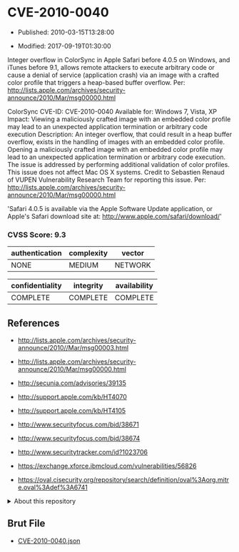 # CVE-2010-0040

- Published: 2010-03-15T13:28:00

- Modified: 2017-09-19T01:30:00

Integer overflow in ColorSync in Apple Safari before 4.0.5 on Windows, and iTunes before 9.1, allows remote attackers to execute arbitrary code or cause a denial of service (application crash) via an image with a crafted color profile that triggers a heap-based buffer overflow. Per: http://lists.apple.com/archives/security-announce/2010/Mar/msg00000.html



ColorSync
CVE-ID:  CVE-2010-0040
Available for:  Windows 7, Vista, XP
Impact:  Viewing a maliciously crafted image with an embedded color
profile may lead to an unexpected application termination or
arbitrary code execution
Description:  An integer overflow, that could result in a heap buffer
overflow, exists in the handling of images with an embedded color
profile. Opening a maliciously crafted image with an embedded color
profile may lead to an unexpected application termination or
arbitrary code execution. The issue is addressed by performing
additional validation of color profiles. This issue does not affect
Mac OS X systems. Credit to Sebastien Renaud of VUPEN Vulnerability
Research Team for reporting this issue.
 Per:   http://lists.apple.com/archives/security-announce/2010/Mar/msg00000.html



'Safari 4.0.5 is available via the Apple Software Update application,
or Apple's Safari download site at:
http://www.apple.com/safari/download/'


### CVSS Score: **9.3**

| authentication | complexity | vector |
| --- | --- | --- |
| NONE | MEDIUM | NETWORK |

| confidentiality | integrity | availability |
| --- | --- | --- |
| COMPLETE | COMPLETE | COMPLETE |

## References

* http://lists.apple.com/archives/security-announce/2010//Mar/msg00003.html

* http://lists.apple.com/archives/security-announce/2010/Mar/msg00000.html

* http://secunia.com/advisories/39135

* http://support.apple.com/kb/HT4070

* http://support.apple.com/kb/HT4105

* http://www.securityfocus.com/bid/38671

* http://www.securityfocus.com/bid/38674

* http://www.securitytracker.com/id?1023706

* https://exchange.xforce.ibmcloud.com/vulnerabilities/56826

* https://oval.cisecurity.org/repository/search/definition/oval%3Aorg.mitre.oval%3Adef%3A6741

<details>
<summary>About this repository</summary> 

  This repository is part of the project [Live Hack CVE](https://github.com/Live-Hack-CVE). Main website can be found [www.live-hack.org](https://www.live-hack.org) 
  
  Made by [Sn0wAlice](https://github.com/Sn0wAlice) for the people that care about security and need to have a feed of the latest CVEs. Hope you enjoy it, don't forget to star the repo and follow me on [Twitter](https://twitter.com/Sn0wAlice) and [Github](https://github.com/Sn0wAlice). And that is my [personnal website](https://www.alice-snow.me/)

  - [Home Page](https://github.com/Live-Hack-CVE)
  - [Framework](https://github.com/Live-Hack-CVE/cve-framework)
  - [CVE database](https://github.com/Live-Hack-CVE/full_database)
  - [Changelog](https://github.com/Live-Hack-CVE/Changelog)
</details>

## Brut File

* [CVE-2010-0040.json](https://raw.githubusercontent.com/Live-Hack-CVE/full_database/main/cves/2010/CVE-2010-0040.json)

